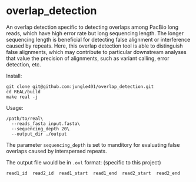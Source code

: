 # overlap_detection
An overlap detection specific to detecting overlaps among PacBio long reads, which have high error rate but long sequencing length. The longer sequencing length is beneficial for detecting false alignment or interference caused by repeats. Here, this overlap detection tool is able to distinguish false alignments, which may contribute to particular downstream analyses that value the precision of alignments, such as variant calling, error detection, etc.

Install:
```
git clone git@github.com:jungle401/overlap_detection.git
cd REAL/build
make real -j
```

Usage:
```
/path/to/real\
  --reads_fasta input.fasta\
  --sequencing_depth 20\
  --output_dir ./output
```

The parameter `sequencing_depth` is set to manditory for evaluating false overlaps caused by interspersed repeats.

The output file would be in `.ovl` format: (specific to this project)
```
read1_id  read2_id  read1_start  read1_end  read2_start  read2_end
```
